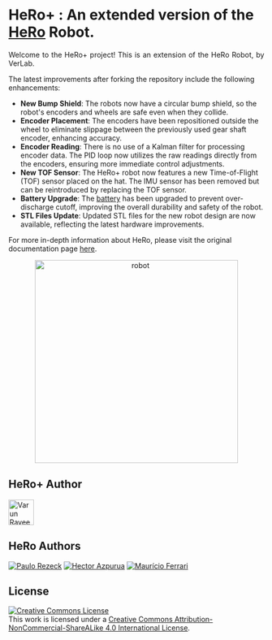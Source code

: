 # HeRo+ : An extended version of the [HeRo](https://github.com/verlab/hero_common) Robot.
<p align="justify">
Welcome to the HeRo+ project! This is an extension of the HeRo Robot, by VerLab.

The latest improvements after forking the repository include the following enhancements:
- **New Bump Shield**: The robots now have a circular bump shield, so the robot's encoders and wheels are safe even when they collide.
- **Encoder Placement**: The encoders have been repositioned outside the wheel to eliminate slippage between the previously used gear shaft encoder, enhancing accuracy. 
- **Encoder Reading**: There is no use of a Kalman filter for processing encoder data. The PID loop now utilizes the raw readings directly from the encoders, ensuring more immediate control adjustments. 
- **New TOF Sensor**: The HeRo+ robot now features a new Time-of-Flight (TOF) sensor placed on the hat. The IMU sensor has been removed but can be reintroduced by replacing the TOF sensor. 
- **Battery Upgrade**: The [battery](https://www.amazon.com/dp/B0CXSMLK8T?ref=ppx_yo2ov_dt_b_fed_asin_title&th=1) has been upgraded to prevent over-discharge cutoff, improving the overall durability and safety of the robot. 
- **STL Files Update**: Updated STL files for the new robot design are now available, reflecting the latest hardware improvements. 
</p>

For more in-depth information about HeRo, please visit the original documentation page [here](https://verlab.github.io/hero_common/).

<p align="center">
  <img alt="robot" width="400px" src="https://github.com/varunraveendra/hero_common/raw/master/Images/Screenshot%202024-09-19%20at%2012.12.53%E2%80%AFAM.png"/>
</p>

## HeRo+ Author
<a href="https://github.com/varunraveendra">
  <img src="https://github.com/varunraveendra.png" width="50" alt="Varun Raveendra"/>
</a>


## HeRo Authors
[![Paulo Rezeck](https://github.com/rezeck.png?size=50)](https://rezeck.github.io/)
[![Hector Azpurua](https://github.com/h3ct0r.png?size=50)](https://github.com/h3ct0r)
[![Maurício Ferrari](https://github.com/mauferrari.png?size=50)](https://github.com/mauferrari)


## License
<a rel="license" href="http://creativecommons.org/licenses/by-nc-nd/4.0/"><img alt="Creative Commons License" style="border-width:0" src="https://i.creativecommons.org/l/by-nc-nd/4.0/88x31.png" /></a><br />This work is licensed under a <a rel="license" href="http://creativecommons.org/licenses/by-nc-nd/4.0/">Creative Commons Attribution-NonCommercial-ShareALike 4.0 International License</a>.
